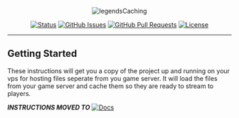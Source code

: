 <div align="center">

![legendsCaching](https://avatars.githubusercontent.com/u/127198147)

[![Status](https://img.shields.io/badge/status-active-success.svg)]()
[![GitHub Issues](https://img.shields.io/github/issues/legendsSystems/legendsCaching.svg)](https://github.com/legendsSystems/legendsCaching/issues)
[![GitHub Pull Requests](https://img.shields.io/github/issues-pr/legendsSystems/legendsCaching.svg)](https://github.com/legendsSystems/legendsCaching/pulls)
[![License](https://img.shields.io/badge/license-MIT-blue.svg)](/LICENSE)

</div>

---

## Getting Started <a name = "getting_started"></a>

These instructions will get you a copy of the project up and running on your vps for hosting files seperate from you game server.  It will load the files from your game server and cache them so they are ready to stream to players.

***INSTRUCTIONS MOVED TO***   [![Docs](https://img.shields.io/badge/GitBook-663399?style=for-the-badge&logo=gitbook&logoColor=white)](https://docs.legends.systems/guides/legendscaching)
